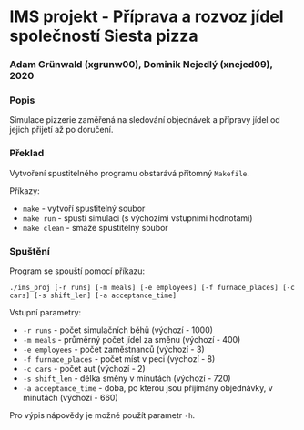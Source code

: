 # IMS projekt - Příprava a rozvoz jídel společností Siesta pizza

### Adam Grünwald (xgrunw00), Dominik Nejedlý (xnejed09), 2020

### Popis

Simulace pizzerie zaměřená na sledování objednávek a přípravy jídel od jejich přijetí až po doručení.

### Překlad

Vytvoření spustitelného programu obstarává přítomný `Makefile`.

Příkazy:

- `make` - vytvoří spustitelný soubor
- `make run` - spustí simulaci (s výchozími vstupními hodnotami)
- `make clean` - smaže spustitelný soubor

### Spuštění

Program se spouští pomocí příkazu:

	./ims_proj [-r runs] [-m meals] [-e employees] [-f furnace_places] [-c cars] [-s shift_len] [-a acceptance_time]

Vstupní parametry:

- `-r runs` - počet simulačních běhů (výchozí - 1000)
- `-m meals` - průměrný počet jídel za směnu (výchozí - 400)
- `-e employees` - počet zaměstnanců (výchozí - 3)
- `-f furnace_places` - počet míst v peci (výchozí - 8)
- `-c cars` - počet aut (výchozí - 2)
- `-s shift_len` - délka směny v minutách (výchozí - 720)
- `-a acceptance_time` - doba, po kterou jsou přijímány objednávky, v minutách (výchozí - 660)

Pro výpis nápovědy je možné použít parametr `-h`.